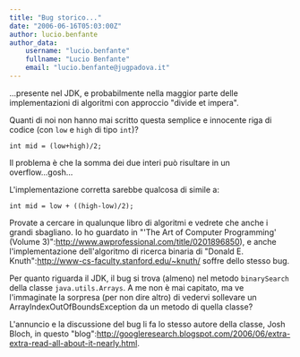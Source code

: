 ```yaml
---
title: "Bug storico..."
date: "2006-06-16T05:03:00Z"
author: lucio.benfante
author_data:
    username: "lucio.benfante"
    fullname: "Lucio Benfante"
    email: "lucio.benfante@jugpadova.it"
---
```

...presente nel JDK, e probabilmente nella maggior parte delle implementazioni di algoritmi con approccio "divide et impera".

Quanti di noi non hanno mai scritto questa semplice e innocente riga di codice (con <code>low</code> e <code>high</code> di tipo <code>int</code>)?

```int mid = (low+high)/2;```

Il problema è che la somma dei due interi può risultare in un overflow...gosh...

L'implementazione corretta sarebbe qualcosa di simile a:

```int mid = low + ((high-low)/2);```

Provate a cercare in qualunque libro di algoritmi e vedrete che anche i grandi sbagliano. Io ho guardato in "'The Art of Computer Programming' (Volume 3)":http://www.awprofessional.com/title/0201896850), e anche l'implementazione dell'algoritmo di ricerca binaria di "Donald E. Knuth":http://www-cs-faculty.stanford.edu/~knuth/ soffre dello stesso bug.

Per quanto riguarda il JDK, il bug si trova (almeno) nel metodo <code>binarySearch</code> della classe <code>java.utils.Arrays</code>. A me non è mai capitato, ma ve l'immaginate la sorpresa (per non dire altro) di vedervi sollevare un ArrayIndexOutOfBoundsException da un metodo di quella classe?

L'annuncio e la discussione del bug li fa lo stesso autore della classe, Josh Bloch, in questo "blog":http://googleresearch.blogspot.com/2006/06/extra-extra-read-all-about-it-nearly.html.


